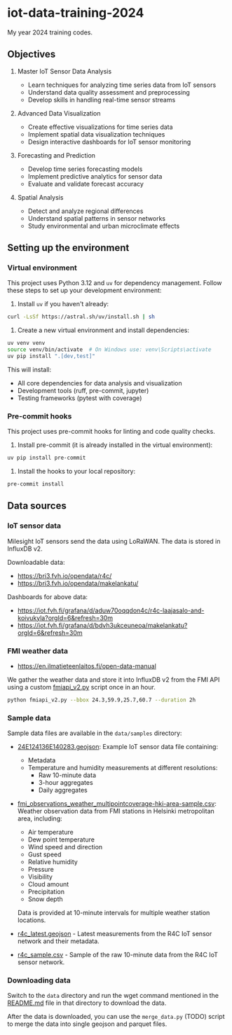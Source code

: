 # iot-data-training-2024
My year 2024 training codes.

## Objectives

1. Master IoT Sensor Data Analysis
   - Learn techniques for analyzing time series data from IoT sensors
   - Understand data quality assessment and preprocessing
   - Develop skills in handling real-time sensor streams

1. Advanced Data Visualization
   - Create effective visualizations for time series data
   - Implement spatial data visualization techniques
   - Design interactive dashboards for IoT sensor monitoring

1. Forecasting and Prediction
   - Develop time series forecasting models
   - Implement predictive analytics for sensor data
   - Evaluate and validate forecast accuracy

1. Spatial Analysis
   - Detect and analyze regional differences
   - Understand spatial patterns in sensor networks
   - Study environmental and urban microclimate effects

## Setting up the environment

### Virtual environment

This project uses Python 3.12 and `uv` for dependency management. Follow these steps to set up your development environment:

1. Install `uv` if you haven't already:
```bash
curl -LsSf https://astral.sh/uv/install.sh | sh
```

1. Create a new virtual environment and install dependencies:
```bash
uv venv venv
source venv/bin/activate  # On Windows use: venv\Scripts\activate
uv pip install ".[dev,test]"
```

This will install:
- All core dependencies for data analysis and visualization
- Development tools (ruff, pre-commit, jupyter)
- Testing frameworks (pytest with coverage)

### Pre-commit hooks

This project uses pre-commit hooks for linting and code quality checks.

1. Install pre-commit (it is already installed in the virtual environment):
```bash
uv pip install pre-commit
```

1. Install the hooks to your local repository:
```bash
pre-commit install
```

## Data sources

### IoT sensor data

Milesight IoT sensors send the data using LoRaWAN. The data is stored in InfluxDB v2.

Downloadable data:
- https://bri3.fvh.io/opendata/r4c/
- https://bri3.fvh.io/opendata/makelankatu/

Dashboards for above data:
- https://iot.fvh.fi/grafana/d/aduw70oqqdon4c/r4c-laajasalo-and-koivukyla?orgId=6&refresh=30m
- https://iot.fvh.fi/grafana/d/bdvh3ukceuneoa/makelankatu?orgId=6&refresh=30m

### FMI weather data

- https://en.ilmatieteenlaitos.fi/open-data-manual

We gather the weather data and store it into InfluxDB v2
from the FMI API using a custom
[fmiapi_v2.py](https://github.com/VekotinVerstas/DataManagementScripts/blob/master/FmiAPI/fmiapi_v2.py)
script once in an hour.


```bash
python fmiapi_v2.py --bbox 24.3,59.9,25.7,60.7 --duration 2h
```

### Sample data

Sample data files are available in the `data/samples` directory:
- [24E124136E140283.geojson](data/samples/24E124136E140283.geojson): Example IoT sensor data file containing:
  - Metadata
  - Temperature and humidity measurements at different resolutions:
    - Raw 10-minute data
    - 3-hour aggregates
    - Daily aggregates
- [fmi_observations_weather_multipointcoverage-hki-area-sample.csv](data/samples/fmi_observations_weather_multipointcoverage-hki-area-sample.csv): Weather observation data from FMI stations in Helsinki metropolitan area, including:
  - Air temperature
  - Dew point temperature
  - Wind speed and direction
  - Gust speed
  - Relative humidity
  - Pressure
  - Visibility
  - Cloud amount
  - Precipitation
  - Snow depth

  Data is provided at 10-minute intervals for multiple weather station locations.
- [r4c_latest.geojson](data/samples/r4c_latest.geojson) - Latest measurements from the R4C IoT sensor network and their metadata.
- [r4c_sample.csv](data/samples/r4c_sample.csv) - Sample of the raw 10-minute data from the R4C IoT sensor network.

### Downloading data

Switch to the `data` directory and run the wget command mentioned
in the [README.md](data/README.md) file in that directory to download the data.

After the data is downloaded, you can use the `merge_data.py` (TODO)
script to merge the data into single geojson and parquet files.

